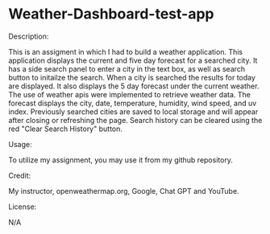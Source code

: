 # Weather-Dashboard-test-app

Description:

This is an assigment in which I had to build a weather application. This application displays the current and five day forecast for a searched city. It has a side search panel to enter a city in the text box, as well as search button to initailze the search. When a city is searched the results for today are displayed. It also displays the 5 day forecast under the current weather. The use of weather apis were implemented to retrieve weather data. The forecast displays the city, date, temperature, humidity, wind speed, and uv index. Previously searched cities are saved to local storage and will appear after closing or refreshing the page. Search history can be cleared using the red "Clear Search History" button.

Usage:

To utilize my assignment, you may use it from my github repository.

Credit:

My instructor, openweathermap.org, Google, Chat GPT and YouTube.

License:

N/A
